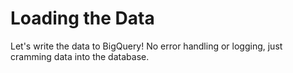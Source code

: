# Loading the Data

Let's write the data to BigQuery!  No error handling or logging, just cramming data into the database.